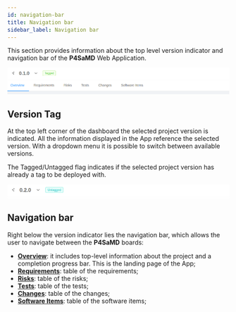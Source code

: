 ```yaml
---
id: navigation-bar
title: Navigation bar
sidebar_label: Navigation bar
---
```


This section provides information about the top level version indicator and navigation bar of the **P4SaMD** Web Application.

![Version and navigation bar](img/web-app-navigation-bar.png)

## Version Tag

At the top left corner of the dashboard the selected project version is indicated. All the information displayed in the App reference the selected version. With a dropdown menu it is possible to switch between available versions. 

The Tagged/Untagged flag indicates if the selected project version has already a tag to be deployed with.

![Version and navigation bar untagged](img/web-app-navigation-bar-untagged.png)


## Navigation bar

Right below the version indicator lies the navigation bar, which allows the user to navigate between the **P4SaMD** boards:

- [**Overview**](./overview.md): it includes top-level information about the project and a completion progress bar. This is the landing page of the App;
- [**Requirements**](./requirements.md): table of the requirements;
- [**Risks**](./risks.md): table of the risks;
- [**Tests**](./tests.md): table of the tests;
- [**Changes**](./changes.md): table of the changes;
- [**Software Items**](./software_items.md): table of the software items;